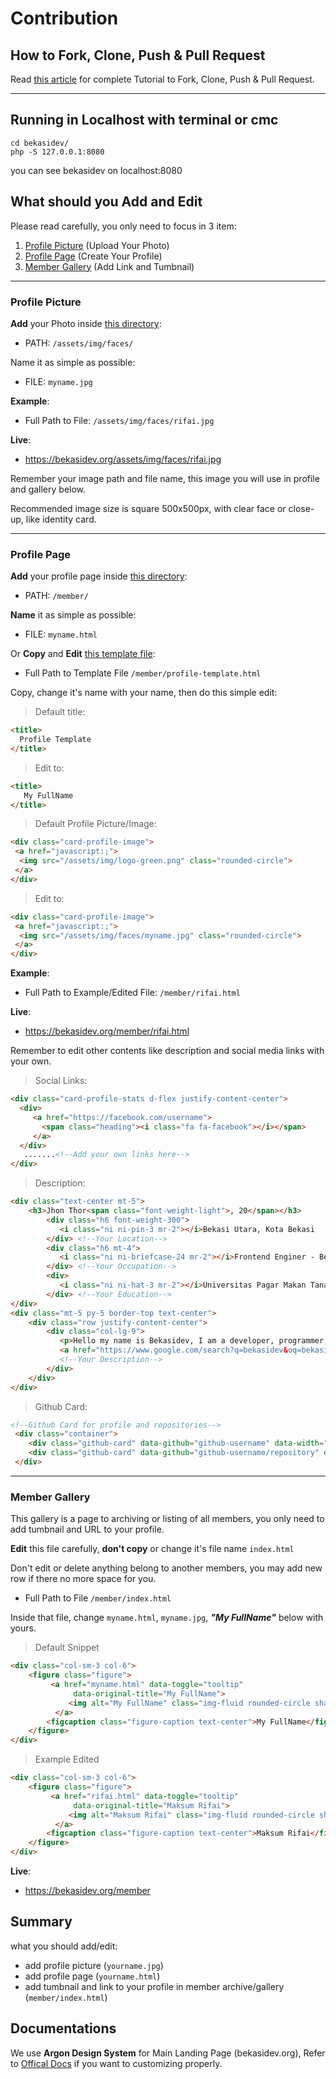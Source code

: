 # Contribution

## How to Fork, Clone, Push & Pull Request

Read <a href="https://desainerhub.com/cara-kontribusi-open-source">this article</a> for complete Tutorial to Fork, Clone, Push & Pull Request.

<hr>

## Running in Localhost with terminal or cmc

```
cd bekasidev/
php -S 127.0.0.1:8080

```
you can see bekasidev on localhost:8080

## What should you Add and Edit

Please read carefully, you only need to focus in 3 item:

1. [Profile Picture](#profile-picture) (Upload Your Photo)
2. [Profile Page](#profile-page) (Create Your Profile)
3. [Member Gallery](#member-gallery) (Add Link and Tumbnail)

<hr>

### Profile Picture

**Add** your Photo inside <a href="https://github.com/bekasidev/bekasidev/tree/master/assets/img/faces">this directory</a>:

- PATH: <code>/assets/img/faces/</code>

Name it as simple as possible:

- FILE: <code>myname.jpg</code>

**Example**:

- Full Path to File: <code>/assets/img/faces/rifai.jpg</code>

**Live**:

- <a href="https://bekasidev.org/assets/img/faces/rifai.jpg">https://bekasidev.org/assets/img/faces/rifai.jpg</a>

Remember your image path and file name, this image you will use in profile and gallery below.

Recommended image size is square 500x500px, with clear face or close-up, like identity card. 

<hr>

### Profile Page

**Add** your profile page inside <a href="https://github.com/bekasidev/bekasidev/tree/master/member">this directory</a>:

- PATH: <code>/member/</code>

**Name** it as simple as possible:

- FILE: <code>myname.html</code>

Or **Copy** and **Edit** <a href="https://github.com/bekasidev/bekasidev/blob/master/member/profile-template.html">this template file</a>:

- Full Path to Template File <code>/member/profile-template.html</code>

Copy, change it's name with your name, then do this simple edit:

>Default title:

```html
<title>
  Profile Template
</title>
```

>Edit to:

```html
<title>
   My FullName
</title>
```

>Default Profile Picture/Image:

```html
<div class="card-profile-image">
 <a href="javascript:;">
  <img src="/assets/img/logo-green.png" class="rounded-circle">
 </a>
</div>
```

>Edit to:

```html
<div class="card-profile-image">
 <a href="javascript:;">
  <img src="/assets/img/faces/myname.jpg" class="rounded-circle">
 </a>
</div>
```

**Example**:

- Full Path to Example/Edited File: <code>/member/rifai.html</code>

**Live**:

- <a href="https://bekasidev.org/member/rifai.html">https://bekasidev.org/member/rifai.html</a>

Remember to edit other contents like description and social media links with your own.

>Social Links:

```html
<div class="card-profile-stats d-flex justify-content-center">
  <div>
     <a href="https://facebook.com/username">
       <span class="heading"><i class="fa fa-facebook"></i></span>
     </a>
  </div>
   .......<!--Add your own links here-->
</div>
```

>Description:

```html
<div class="text-center mt-5">
    <h3>Jhon Thor<span class="font-weight-light">, 20</span></h3>
        <div class="h6 font-weight-300">
           <i class="ni ni-pin-3 mr-2"></i>Bekasi Utara, Kota Bekasi
        </div> <!--Your Location-->
        <div class="h6 mt-4">
           <i class="ni ni-briefcase-24 mr-2"></i>Frontend Enginer - Bekasidev.org
        </div> <!--Your Occupation-->
        <div>
           <i class="ni ni-hat-3 mr-2"></i>Universitas Pagar Makan Tanaman
        </div> <!--Your Education-->
</div>
<div class="mt-5 py-5 border-top text-center">
    <div class="row justify-content-center">
        <div class="col-lg-9">
           <p>Hello my name is Bekasidev, I am a developer, programmer, designer.</p>
           <a href="https://www.google.com/search?q=bekasidev&oq=bekasidev">Show more</a>
           <!--Your Description-->
        </div>
    </div>
</div>
```

>Github Card:

```html
<!--Github Card for profile and repositories-->
 <div class="container">
    <div class="github-card" data-github="github-username" data-width="100%" data-height="" data-theme="medium"></div>
    <div class="github-card" data-github="github-username/repository" data-width="100%" data-height="" data-theme="medium"></div>
 </div>
```

<hr>

### Member Gallery

This gallery is a page to archiving or listing of all members, you only need to add tumbnail and URL to your profile.

**Edit** this file carefully, **don't copy** or change it's file name <code>index.html</code>

Don't edit or delete anything belong to another members, you may add new row if there no more space for you.

- Full Path to File <code>/member/index.html</code>

Inside that file, change <code>myname.html</code>, <code>myname.jpg</code>, ***"My FullName"*** below with yours.


>Default Snippet

```html
<div class="col-sm-3 col-6">
    <figure class="figure">
         <a href="myname.html" data-toggle="tooltip"
              data-original-title="My FullName">
             <img alt="My FullName" class="img-fluid rounded-circle shadow" src="../assets/img/faces/myname.jpg">
          </a>
        <figcaption class="figure-caption text-center">My FullName</figcaption>
    </figure>
</div>
```

>Example Edited

```html
<div class="col-sm-3 col-6">
    <figure class="figure">
         <a href="rifai.html" data-toggle="tooltip"
              data-original-title="Maksum Rifai">
             <img alt="Maksum Rifai" class="img-fluid rounded-circle shadow" src="../assets/img/faces/rifai.jpg">
          </a>
        <figcaption class="figure-caption text-center">Maksum Rifai</figcaption>
    </figure>
</div>
```

**Live**:

- <a href="https://bekasidev.org/member">https://bekasidev.org/member</a>

## Summary

what you should add/edit:
- add profile picture (`yourname.jpg`)
- add profile page (`yourname.html`)
- add tumbnail and link to your profile in member archive/gallery (`member/index.html`)

## Documentations

We use **Argon Design System** for Main Landing Page (bekasidev.org), Refer to <a href="https://demos.creative-tim.com/argon-design-system/docs/getting-started/overview.html">Offical Docs</a> if you want to customizing properly.
